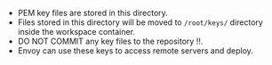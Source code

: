 - PEM key files are stored in this directory.
- Files stored in this directory will be moved to `/root/keys/` directory inside the workspace container.
- DO NOT COMMIT any key files to the repository !!.
- Envoy can use these keys to access remote servers and deploy.